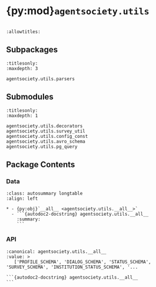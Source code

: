 # {py:mod}`agentsociety.utils`

```{py:module} agentsociety.utils
```

```{autodoc2-docstring} agentsociety.utils
:allowtitles:
```

## Subpackages

```{toctree}
:titlesonly:
:maxdepth: 3

agentsociety.utils.parsers
```

## Submodules

```{toctree}
:titlesonly:
:maxdepth: 1

agentsociety.utils.decorators
agentsociety.utils.survey_util
agentsociety.utils.config_const
agentsociety.utils.avro_schema
agentsociety.utils.pg_query
```

## Package Contents

### Data

````{list-table}
:class: autosummary longtable
:align: left

* - {py:obj}`__all__ <agentsociety.utils.__all__>`
  - ```{autodoc2-docstring} agentsociety.utils.__all__
    :summary:
    ```
````

### API

````{py:data} __all__
:canonical: agentsociety.utils.__all__
:value: >
   ['PROFILE_SCHEMA', 'DIALOG_SCHEMA', 'STATUS_SCHEMA', 'SURVEY_SCHEMA', 'INSTITUTION_STATUS_SCHEMA', '...

```{autodoc2-docstring} agentsociety.utils.__all__
```

````
